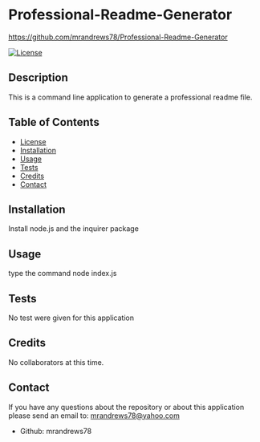# Professional-Readme-Generator

https://github.com/mrandrews78/Professional-Readme-Generator

[![License](https://img.shields.io/badge/license-MPL%202.0%20-red.svg)](https://opensource.org/licenses/MPL-2.0)

## Description

This is a command line application to generate a professional readme file.

## Table of Contents
- [License](#license)
- [Installation](#installation)
- [Usage](#usage)
- [Tests](#tests)
- [Credits](#credits)
- [Contact](#contact)

## Installation
Install node.js and the inquirer package

## Usage
type the command node index.js

## Tests
No test were given for this application

## Credits
No collaborators at this time.

## Contact
If you have any questions about the repository or about this application please send an email to: mrandrews78@yahoo.com
- Github: mrandrews78